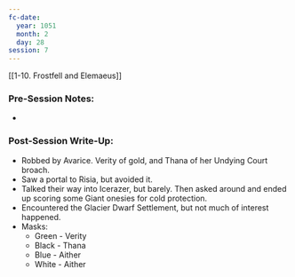 ```yaml
---
fc-date:
  year: 1051
  month: 2
  day: 28
session: 7
---
```

[[1-10. Frostfell and Elemaeus]]

### Pre-Session Notes:
* 

### Post-Session Write-Up:

* Robbed by Avarice. Verity of gold, and Thana of her Undying Court broach. 
* Saw a portal to Risia, but avoided it.
* Talked their way into Icerazer, but barely. Then asked around and ended up scoring some Giant onesies for cold protection.
* Encountered the Glacier Dwarf Settlement, but not much of interest happened.
* Masks:
	* Green - Verity
	* Black - Thana
	* Blue - Aither
	* White - Aither

